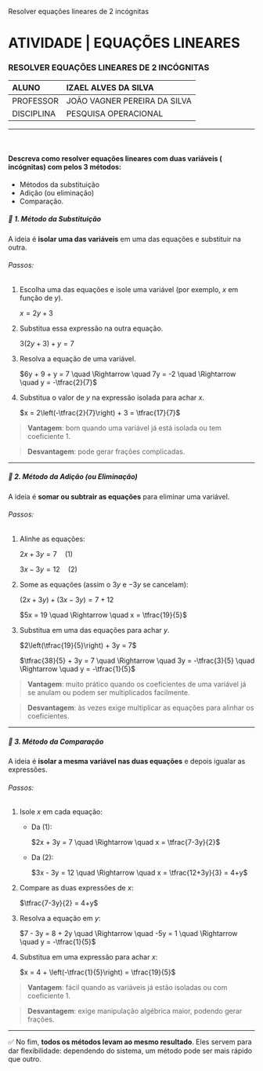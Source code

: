 Resolver equações lineares de 2 incógnitas

# ATIVIDADE | EQUAÇÕES LINEARES

### RESOLVER EQUAÇÕES LINEARES DE 2 INCÓGNITAS

|   ALUNO       |   IZAEL ALVES DA SILVA   |
|:---------------|:--------------------------|
|   PROFESSOR    |   JOÃO VAGNER PEREIRA DA SILVA         |
|   DISCIPLINA  |   PESQUISA OPERACIONAL |

---

<br>

#### Descreva como resolver equações lineares com duas variáveis ( incógnitas) com pelos 3 métodos:
- Métodos da substituição
- Adição (ou eliminação)
- Comparação.

##### 📌 1. Método da **Substituição**

A ideia é **isolar uma das variáveis** em uma das equações e substituir na outra.

###### Passos:

1. Escolha uma das equações e isole uma variável (por exemplo, $x$ em função de $y$).

    $x = 2y + 3$

2. Substitua essa expressão na outra equação.

   $3(2y+3) + y = 7$

3. Resolva a equação de uma variável.

   $6y + 9 + y = 7 \quad \Rightarrow \quad 7y = -2 \quad \Rightarrow \quad y = -\tfrac{2}{7}$

4. Substitua o valor de $y$ na expressão isolada para achar $x$.

   $x = 2\left(-\tfrac{2}{7}\right) + 3 = \tfrac{17}{7}$

> **Vantagem**: bom quando uma variável já está isolada ou tem coeficiente 1.

> **Desvantagem**: pode gerar frações complicadas.

---

##### 📌 2. Método da **Adição (ou Eliminação)**

A ideia é **somar ou subtrair as equações** para eliminar uma variável.

###### Passos:

1. Alinhe as equações:

   $2x + 3y = 7 \quad (1)$

   $3x - 3y = 12 \quad (2)$

2. Some as equações (assim o $3y$ e $-3y$ se cancelam):

   $(2x+3y) + (3x-3y) = 7 + 12$

   $5x = 19 \quad \Rightarrow \quad x = \tfrac{19}{5}$

3. Substitua em uma das equações para achar $y$.

   $2\left(\tfrac{19}{5}\right) + 3y = 7$

   $\tfrac{38}{5} + 3y = 7 \quad \Rightarrow \quad 3y = -\tfrac{3}{5} \quad \Rightarrow \quad y = -\tfrac{1}{5}$

> **Vantagem**: muito prático quando os coeficientes de uma variável já se anulam ou podem ser multiplicados facilmente.

> **Desvantagem**: às vezes exige multiplicar as equações para alinhar os coeficientes.

---

##### 📌 3. Método da **Comparação**

A ideia é **isolar a mesma variável nas duas equações** e depois igualar as expressões.

###### Passos:

1. Isole $x$ em cada equação:

   * Da (1):

     $2x + 3y = 7 \quad \Rightarrow \quad x = \tfrac{7-3y}{2}$

   * Da (2):

     $3x - 3y = 12 \quad \Rightarrow \quad x = \tfrac{12+3y}{3} = 4+y$

2. Compare as duas expressões de $x$:

   $\tfrac{7-3y}{2} = 4+y$

3. Resolva a equação em $y$:

   $7 - 3y = 8 + 2y \quad \Rightarrow \quad -5y = 1 \quad \Rightarrow \quad y = -\tfrac{1}{5}$

4. Substitua em uma expressão para achar $x$:

   $x = 4 + \left(-\tfrac{1}{5}\right) = \tfrac{19}{5}$

> **Vantagem**: fácil quando as variáveis já estão isoladas ou com coeficiente 1.

> **Desvantagem**: exige manipulação algébrica maior, podendo gerar frações.

---

✅ No fim, **todos os métodos levam ao mesmo resultado**.
Eles servem para dar flexibilidade: dependendo do sistema, um método pode ser mais rápido que outro.